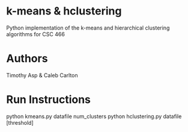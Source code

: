 k-means & hclustering
======
Python implementation of the k-means and hierarchical clustering algorithms for CSC 466

Authors
======
Timothy Asp & Caleb Carlton

Run Instructions
======
python kmeans.py datafile num_clusters
python hclustering.py datafile [threshold]
